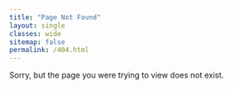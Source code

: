 ```yaml
---
title: "Page Not Found"
layout: single
classes: wide
sitemap: false
permalink: /404.html
---
```


Sorry, but the page you were trying to view does not exist.

